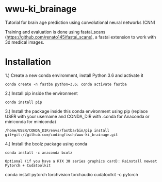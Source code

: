 # wwu-ki_brainage
Tutorial for brain age prediction using convolutional neural networks (CNN)

Training and evaluation is done using fastai_scans (https://github.com/renato145/fastai_scans), a fastai extension to work with 3d medical images.

# Installation 

1.) Create a new conda environment, install Python 3.6 and activate it
```
conda create -n fastba python=3.6; conda activate fastba
```
2.) Install pip inside the environment
```
conda install pip
```
3.) Install the package inside this conda environment using pip (replace USER with your username and CONDA_DIR with .conda for Anaconda or miniconda for miniconda)
```
/home/USER/CONDA_DIR/envs/fastba/bin/pip install git+git://github.com/codingfisch/wwu-ki_brainage.git
```
4.) Install the bcolz package using conda
```
conda install -c anaconda bcolz
```

```
Optional (if you have a RTX 30 series graphics card): Reinstall newest Pytorch + Cudatoolkit 
```
conda install pytorch torchvision torchaudio cudatoolkit -c pytorch
```

